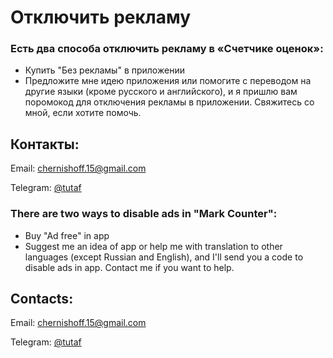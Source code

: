 # Отключить рекламу

### Есть два способа отключить рекламу в «Счетчике оценок»:
* Купить "Без рекламы" в приложении
* Предложите мне идею приложения или помогите с переводом на другие языки (кроме русского и английского), и я пришлю вам поромокод для отключения рекламы в приложении. Свяжитесь со мной, если хотите помочь.


## Контакты:

Email: [chernishoff.15@gmail.com](mailto:chernishoff.15@gmail.com)

Telegram: [@tutaf](http://t.me/tutaf)






### There are two ways to disable ads in "Mark Counter":
* Buy "Ad free" in app
* Suggest me an idea of app or help me with translation to other languages (except Russian and English), and I'll send you a code to disable ads in app. Contact me if you want to help.

## Contacts:

Email: [chernishoff.15@gmail.com](mailto:chernishoff.15@gmail.com)

Telegram: [@tutaf](http://t.me/tutaf)
